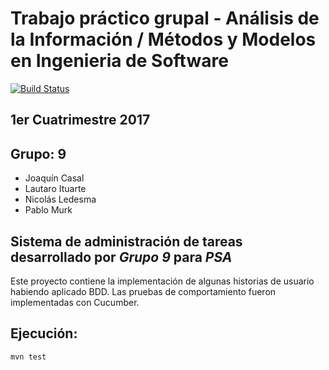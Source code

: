 # Trabajo práctico grupal - Análisis de la Información / Métodos y Modelos en Ingenieria de Software

[![Build Status](https://travis-ci.org/nledesma/psa-grupo9.svg?branch=master)](https://travis-ci.org/nledesma/psa-grupo9)

## 1er Cuatrimestre 2017
## Grupo: 9
- Joaquín Casal
- Lautaro Ituarte
- Nicolás Ledesma
- Pablo Murk

## Sistema de administración de tareas desarrollado por _Grupo 9_ para _PSA_

Este proyecto contiene la implementación de algunas historias de usuario habiendo aplicado BDD. Las pruebas de comportamiento fueron implementadas con Cucumber.

## Ejecución:
```
mvn test
```
